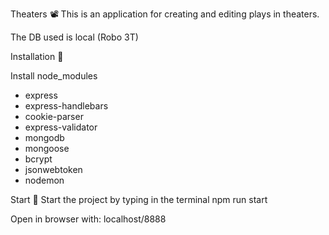 Theaters 📽️
This is an application for creating and editing plays in theaters.

The DB used is local (Robo 3T)

Installation 🔧

Install node_modules
- express
- express-handlebars
- cookie-parser 
- express-validator 
- mongodb
- mongoose 
- bcrypt 
- jsonwebtoken
- nodemon


Start 🚀
Start the project by typing in the terminal
npm run start


Open in browser with: localhost/8888

